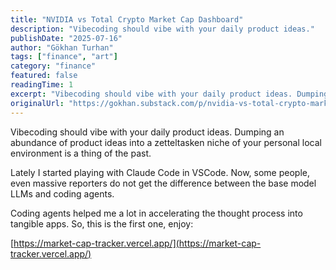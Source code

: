 ```yaml
---
title: "NVIDIA vs Total Crypto Market Cap Dashboard"
description: "Vibecoding should vibe with your daily product ideas."
publishDate: "2025-07-16"
author: "Gökhan Turhan"
tags: ["finance", "art"]
category: "finance"
featured: false
readingTime: 1
excerpt: "Vibecoding should vibe with your daily product ideas. Dumping an abundance of product ideas into a zetteltasken niche of your personal local environment is a thing of the past. Lately I started..."
originalUrl: "https://gokhan.substack.com/p/nvidia-vs-total-crypto-market-cap"
---
```


Vibecoding should vibe with your daily product ideas. Dumping an abundance of product ideas into a zetteltasken niche of your personal local environment is a thing of the past.

Lately I started playing with Claude Code in VSCode. Now, some people, even massive reporters do not get the difference between the base model LLMs and coding agents.

Coding agents helped me a lot in accelerating the thought process into tangible apps. So, this is the first one, enjoy:

[https://market-cap-tracker.vercel.app/](https://market-cap-tracker.vercel.app/)